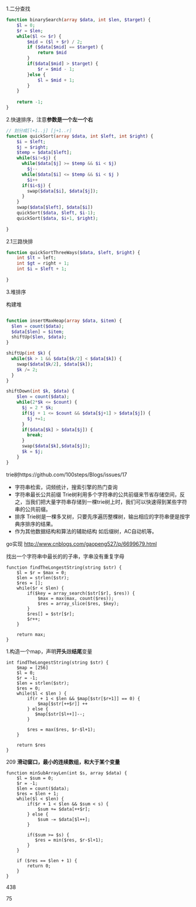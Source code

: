1.二分查找

```php
function binarySearch(array $data, int $len, $target) {
  	$l = 0;
  	$r = $len;
  	while($l <= $r) {
      	$mid = ($l + $r) / 2;
      	if ($data[$mid] == $target) {
          	return $mid
      	}
      	if($data[$mid] > $target) {
          	$r = $mid - 1;
      	}else {
          	$l = $mid + 1;
      	}
  	}
  	
  	return -1;
}
```



2.快速排序，注意**参数是一个左一个右**

```Php
// 划分成[l+1..j] [j+1..r]
function quickSort(array $data, int $left, int $right) {
  	$i = $left;
  	$j = $right;
  	$temp = $data[$left];
  	while($i!=$j) {
      while($data[$j] >= $temp && $i < $j)
      	$j--
      while($data[$i] <= $temp && $i < $j )
      	$i++
      if($i<$j) {
        swap($data[$i], $data[$j]);
      }
  	}
  	swap($data[$left], $data[$i])
  	quickSort($data, $left, $i-1);
  	quickSort($data, $i+1, $right);
  	
}
```

2.1三路快排

```php
function quickSortThreeWays($data, $left, $right) {
  	int $lt = left;
  	int $gt = right + 1;
    int $i = $left + 1;
   
}
```



3.堆排序

构建堆

```php

function insertMaxHeap(array $data, $item) {
  $len = count($data);
  $data[$len] = $item;
  shiftUp($len, $data);
}

shiftUp(int $k) {
  while($k > 1 && $data[$k/2] < $data[$k]) {
    swap($data[$k/2], $data[$k]);
    $k /= 2;
  }
}

shiftDown(int $k, $data) {
	$len = count($data);
  	while(2*$k <= $count) {
      $j = 2 * $k;
      if($j + 1 <= $count && $data[$j+1] > $data[$j]) {
        $j +=1;
      }
      if($data[$k] > $data[$j]) {
        break;
      }
      swap($data[$k],$data[$j]);
      $k = $j;
  	}
}
```







trie树https://github.com/100steps/Blogs/issues/17

- 字符串检索，词频统计，搜索引擎的热门查询
- 字符串最长公共前缀
  Trie树利用多个字符串的公共前缀来节省存储空间，反之，当我们把大量字符串存储到一棵trie树上时，我们可以快速得到某些字符串的公共前缀。
- 排序
  Trie树是一棵多叉树，只要先序遍历整棵树，输出相应的字符串便是按字典序排序的结果。
- 作为其他数据结构和算法的辅助结构
  如后缀树，AC自动机等。

go实现 http://www.cnblogs.com/gaopeng527/p/6699679.html





找出一个字符串中最长的的子串，字串没有重复字母

```
function findTheLongestString(string $str) {
  	$l = $r = $max = 0;
  	$len = strlen($str);
  	$res = [];
  	while($r < $len) {
  		if($key = array_search($str[$r], $res)) {
            $max = max(max, count($res));
            $res = array_slice($res, $key);
  		}
      	$res[] = $str[$r];
      	$r++;
  	}
  	  	
  	return max;
}
```



1.构造一个map，声明**开头**跟**结尾**变量

```
int findTheLongestString(string $str) {
	$map = [256]
  	$l = 0;
  	$r = -1;
  	$len = strlen($str);
  	$res = 0;
  	while($l < $len ) {
      	if(r + 1 < $len && $map[$str[$r+1]] == 0) {
          	$map[$str[++$r]] ++
      	} else {
           $map[$str[$l++]]--;
      	}
      	
      	$res = max($res, $r-$l+1);
  	}
  	
  	return $res
}
```

209 **滑动窗口，最小的连续数组，和大于某个变量**

```
function minSubArrayLen(int $s, array $data) {
  	$l = $sum = 0;
  	$r = -1;
  	$len = count($data);
  	$res = $len + 1;
  	while($l < $len) {
      	if($r + 1 < $len && $sum < s) {
          	$sum += $data[++$r];
      	} else {
          	$sum -= $data[$l++];
      	}
      	
      	if($sum >= $s) {
           $res = min($res, $r-$l+1);
      	}
  	}
  	
  	if ($res == $len + 1) {
      	return 0;
  	}
}
```

438

75

